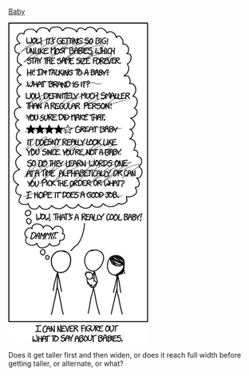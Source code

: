 [Baby](https://xkcd.com/1650)

![Baby](./random_comic.png)

Does it get taller first and then widen, or does it reach full width before getting taller, or alternate, or what?

